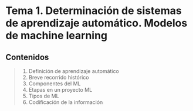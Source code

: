 # Tema 1. Determinación de sistemas de aprendizaje automático. Modelos de machine learning

## Contenidos

> 1. Definición de aprendizaje automático
> 2. Breve recorrido histórico
> 3. Componentes del ML
> 4. Etapas en un proyecto ML
> 5. Tipos de ML
> 6. Codificación de la información